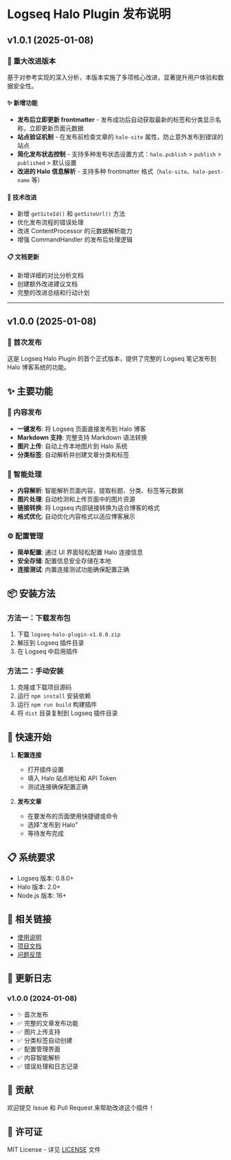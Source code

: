 # Logseq Halo Plugin 发布说明

## v1.0.1 (2025-01-08)

### 🚀 重大改进版本

基于对参考实现的深入分析，本版本实施了多项核心改进，显著提升用户体验和数据安全性。

#### ✨ 新增功能
- **发布后立即更新 frontmatter** - 发布成功后自动获取最新的标签和分类显示名称，立即更新页面元数据
- **站点验证机制** - 在发布前检查文章的 `halo-site` 属性，防止意外发布到错误的站点
- **简化发布状态控制** - 支持多种发布状态设置方式：`halo.publish` > `publish` > `published` > 默认设置
- **改进的 Halo 信息解析** - 支持多种 frontmatter 格式（`halo-site`、`halo-post-name` 等）

#### 🔧 技术改进
- 新增 `getSiteId()` 和 `getSiteUrl()` 方法
- 优化发布流程的错误处理
- 改进 ContentProcessor 的元数据解析能力
- 增强 CommandHandler 的发布后处理逻辑

#### 📋 文档更新
- 新增详细的对比分析文档
- 创建额外改进建议文档
- 完整的改进总结和行动计划

---

## v1.0.0 (2025-01-08)

### 🎉 首次发布

这是 Logseq Halo Plugin 的首个正式版本，提供了完整的 Logseq 笔记发布到 Halo 博客系统的功能。

## ✨ 主要功能

### 📝 内容发布
- **一键发布**: 将 Logseq 页面直接发布到 Halo 博客
- **Markdown 支持**: 完整支持 Markdown 语法转换
- **图片上传**: 自动上传本地图片到 Halo 系统
- **分类标签**: 自动解析并创建文章分类和标签

### 🔧 智能处理
- **内容解析**: 智能解析页面内容，提取标题、分类、标签等元数据
- **图片处理**: 自动检测和上传页面中的图片资源
- **链接转换**: 将 Logseq 内部链接转换为适合博客的格式
- **格式优化**: 自动优化内容格式以适应博客展示

### ⚙️ 配置管理
- **简单配置**: 通过 UI 界面轻松配置 Halo 连接信息
- **安全存储**: 配置信息安全存储在本地
- **连接测试**: 内置连接测试功能确保配置正确

## 📦 安装方法

### 方法一：下载发布包
1. 下载 `logseq-halo-plugin-v1.0.0.zip`
2. 解压到 Logseq 插件目录
3. 在 Logseq 中启用插件

### 方法二：手动安装
1. 克隆或下载项目源码
2. 运行 `npm install` 安装依赖
3. 运行 `npm run build` 构建插件
4. 将 `dist` 目录复制到 Logseq 插件目录

## 🚀 快速开始

1. **配置连接**
   - 打开插件设置
   - 填入 Halo 站点地址和 API Token
   - 测试连接确保配置正确

2. **发布文章**
   - 在要发布的页面使用快捷键或命令
   - 选择"发布到 Halo"
   - 等待发布完成

## 📋 系统要求

- Logseq 版本: 0.8.0+
- Halo 版本: 2.0+
- Node.js 版本: 16+

## 🔗 相关链接

- [使用说明](./USAGE.md)
- [项目文档](./README.md)
- [问题反馈](https://github.com/your-repo/issues)

## 📝 更新日志

### v1.0.0 (2024-01-08)
- ✨ 首次发布
- ✅ 完整的文章发布功能
- ✅ 图片上传支持
- ✅ 分类标签自动创建
- ✅ 配置管理界面
- ✅ 内容智能解析
- ✅ 错误处理和日志记录

## 🤝 贡献

欢迎提交 Issue 和 Pull Request 来帮助改进这个插件！

## 📄 许可证

MIT License - 详见 [LICENSE](./LICENSE) 文件